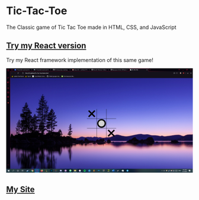 # Tic-Tac-Toe

The Classic game of Tic Tac Toe made in HTML, CSS, and JavaScript

## [Try my React version](https://vaporjawn.github.io/React-Tac-Toe/)
Try my React framework implementation of this same game!

![website](website.png)

## [My Site](https://vaporjawn.github.io/)
